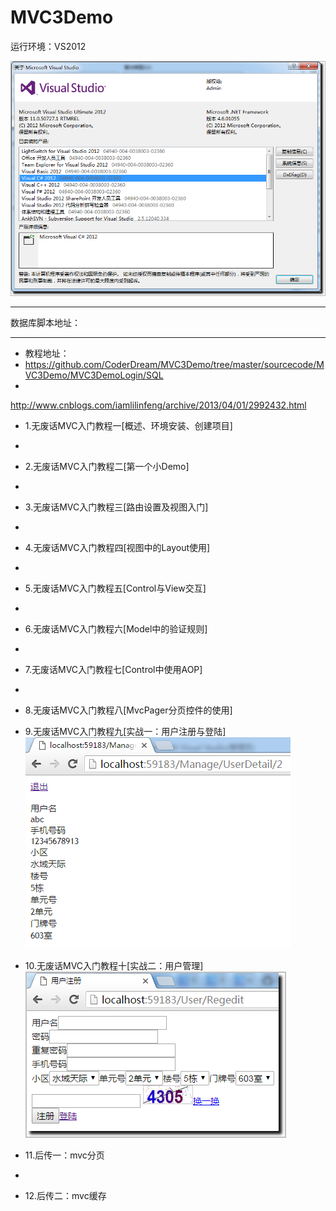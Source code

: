# MVC3Demo

运行环境：VS2012



![](https://github.com/CoderDream/MVC3Demo/blob/master/snapshot/mvc_0001.png?raw=true)


----------
数据库脚本地址：

----------
- 教程地址：
- https://github.com/CoderDream/MVC3Demo/tree/master/sourcecode/MVC3Demo/MVC3DemoLogin/SQL
- 
http://www.cnblogs.com/iamlilinfeng/archive/2013/04/01/2992432.html



- 1.无废话MVC入门教程一[概述、环境安装、创建项目]
- 
- 2.无废话MVC入门教程二[第一个小Demo]
- 
- 3.无废话MVC入门教程三[路由设置及视图入门]
- 
- 4.无废话MVC入门教程四[视图中的Layout使用]
- 
- 5.无废话MVC入门教程五[Control与View交互]
- 
- 6.无废话MVC入门教程六[Model中的验证规则]
- 
- 7.无废话MVC入门教程七[Control中使用AOP]
- 
- 8.无废话MVC入门教程八[MvcPager分页控件的使用]

- 9.无废话MVC入门教程九[实战一：用户注册与登陆]
![](https://github.com/CoderDream/MVC3Demo/blob/master/snapshot/mvc_0004.png?raw=true)
- 10.无废话MVC入门教程十[实战二：用户管理]
![](https://github.com/CoderDream/MVC3Demo/blob/master/snapshot/mvc_0005.png?raw=true)
- 11.后传一：mvc分页
- 
- 12.后传二：mvc缓存
